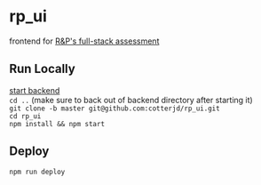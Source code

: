 # rp_ui
frontend for <a href="https://github.com/cotterjd/RP_assessment">R&amp;P's full-stack assessment</a>

## Run Locally
<a href="https://github.com/cotterjd/RP_assessment/blob/master/README.md#user-content-run-locally">start backend</a><br />
`cd ..` (make sure to back out of backend directory after starting it)<br />
`git clone -b master git@github.com:cotterjd/rp_ui.git`<br />
`cd rp_ui`<br />
`npm install && npm start`<br />

## Deploy

`npm run deploy`

